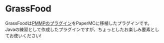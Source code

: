 # GrassFood
GrassFoodは[PMMPのプラグイン](https://github.com/xtakumatutix/GrassFood)をPaperMCに移植したプラグインです。<br>
Javaの練習として作成したプラグインですが、ちょっとしたお楽しみ要素としてお使いください!
